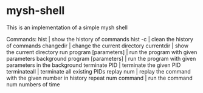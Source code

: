 # mysh-shell
This is an implementation of a simple mysh shell

Commands:
hist                            |   show the history of commands
hist -c                         |   clean the history of commands
changedir                       |   change the current directory
currentdir                      |   show the current directory
run program [parameters]        |   run the program with given parameters
background program [parameters] |   run the program with given parameters in the background
terminate PID                   |   terminate the given PID
terminateall                    |   terminate all existing PIDs
replay num                      |   replay the command with the given number in history
repeat num command              |   run the command num numbers of time
